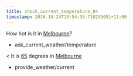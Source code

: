 ```yaml
---
title: check_current_temperature_04
timestamp: 2016-10-24T19:54:35.710295651+11:00
---
```


How hot is it in [Melbourne](city)?
* ask_current_weather/temperature

< It is [65](temperature) degrees in [Melbourne](city)
* provide_weather/current

